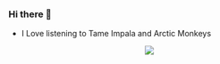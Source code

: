 ### Hi there 👋
- I Love listening to Tame Impala and Arctic Monkeys

<p align="center">
    <img src="https://komarev.com/ghpvc/?username=Fadil-Tao&color=blueviolet"/> 
</p>
<!--
**Fadil-Tao/Fadil-Tao** is a ✨ _special_ ✨ repository because its `README.md` (this file) appears on your GitHub profile.

Here are some ideas to get you started:

- 🔭 I’m currently working on ...
- 🌱 I’m currently learning ...
- 👯 I’m looking to collaborate on ...
- 🤔 I’m looking for help with ...
- 💬 Ask me about ...
- 📫 How to reach me: ...
- 😄 Pronouns: ...
- ⚡ Fun fact: ...
-->
